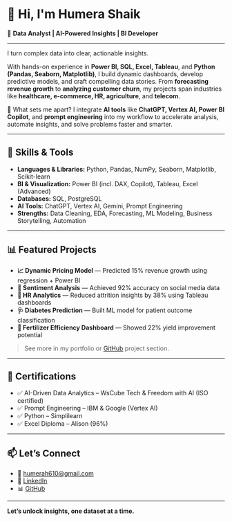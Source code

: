 # 👋 Hi, I'm Humera Shaik

🎯 **Data Analyst | AI-Powered Insights | BI Developer**

---

I turn complex data into clear, actionable insights.

With hands-on experience in **Power BI, SQL, Excel, Tableau**, and **Python (Pandas, Seaborn, Matplotlib)**, I build dynamic dashboards, develop predictive models, and craft compelling data stories. From **forecasting revenue growth** to **analyzing customer churn**, my projects span industries like **healthcare, e-commerce, HR, agriculture**, and **telecom**.

🚀 What sets me apart? I integrate **AI tools** like **ChatGPT, Vertex AI, Power BI Copilot**, and **prompt engineering** into my workflow to accelerate analysis, automate insights, and solve problems faster and smarter.

---

## 🧠 Skills & Tools

- **Languages & Libraries:** Python, Pandas, NumPy, Seaborn, Matplotlib, Scikit-learn  
- **BI & Visualization:** Power BI (incl. DAX, Copilot), Tableau, Excel (Advanced)  
- **Databases:** SQL, PostgreSQL  
- **AI Tools:** ChatGPT, Vertex AI, Gemini, Prompt Engineering  
- **Strengths:** Data Cleaning, EDA, Forecasting, ML Modeling, Business Storytelling, Automation

---

## 📊 Featured Projects

- **📈 Dynamic Pricing Model** — Predicted 15% revenue growth using regression + Power BI  
- **🧠 Sentiment Analysis** — Achieved 92% accuracy on social media data  
- **💼 HR Analytics** — Reduced attrition insights by 38% using Tableau dashboards  
- **🩺 Diabetes Prediction** — Built ML model for patient outcome classification  
- **🌱 Fertilizer Efficiency Dashboard** — Showed 22% yield improvement potential

> See more in my portfolio or [GitHub](https://github.com/HumeraShaik24) project section.

---

## 📜 Certifications

- ✅ AI-Driven Data Analytics – WsCube Tech & Freedom with AI (ISO certified)  
- ✅ Prompt Engineering – IBM & Google (Vertex AI)  
- ✅ Python – Simplilearn  
- ✅ Excel Diploma – Alison (96%)

---

## 📫 Let’s Connect

- 📧 humerah610@gmail.com  
- 💼 [LinkedIn](https://www.linkedin.com/in/humerashaik-dataanalyst/) 
- 📊 [GitHub](https://github.com/HumeraShaik24)

---

**Let’s unlock insights, one dataset at a time.**

